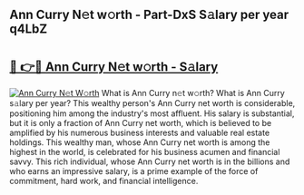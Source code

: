 ## Ann Curry N𝚎t w𝚘rth - Part-DxS S𝚊lary per year q4LbZ

# <h2><a href="http://gc4r2fl.nevu.top/?p=Ann+Curry">🔗 👉🔴 Ann Curry N𝚎t w𝚘rth - S𝚊lary</a></h2>

[![Ann Curry N𝚎t W𝚘rth](https://i.imgur.com/Oavwk0R.jpeg)](http://gc4r2fl.nevu.top/?p=Ann+Curry)
What is Ann Curry n𝚎t w𝚘rth? What is Ann Curry s𝚊lary per year?
This wealthy person's Ann Curry net worth is considerable, positioning him among the industry's most affluent. His salary is substantial, but it is only a fraction of Ann Curry net worth, which is believed to be amplified by his numerous business interests and valuable real estate holdings. This wealthy man, whose Ann Curry net worth is among the highest in the world, is celebrated for his business acumen and financial savvy. This rich individual, whose Ann Curry net worth is in the billions and who earns an impressive salary, is a prime example of the force of commitment, hard work, and financial intelligence.
